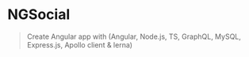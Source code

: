 # NGSocial

> Create Angular app with (Angular, Node.js, TS, GraphQL, MySQL, Express.js, Apollo client & lerna)